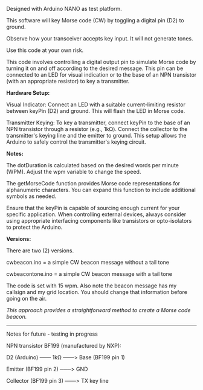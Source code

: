 Designed with Arduino NANO as test platform.

This software will key Morse code (CW) by toggling a digital pin (D2) to ground. 
<p>Observe how your transceiver accepts key input. It will not generate tones.</p>
Use this code at your own risk.

This code involves controlling a digital output pin to simulate Morse code by turning it on and off according to the desired message. This pin can be connected to an LED for visual indication or to the base of an NPN transistor (with an appropriate resistor) to key a transmitter. 

<B>Hardware Setup:</B>

Visual Indicator: Connect an LED with a suitable current-limiting resistor between keyPin (D2) and ground. This will flash the LED in Morse code.

Transmitter Keying: To key a transmitter, connect keyPin to the base of an NPN transistor through a resistor (e.g., 1kΩ). Connect the collector to the transmitter's keying line and the emitter to ground. This setup allows the Arduino to safely control the transmitter's keying circuit.

<B>Notes:</B>

The dotDuration is calculated based on the desired words per minute (WPM). Adjust the wpm variable to change the speed.

The getMorseCode function provides Morse code representations for alphanumeric characters. You can expand this function to include additional symbols as needed.

Ensure that the keyPin is capable of sourcing enough current for your specific application. When controlling external devices, always consider using appropriate interfacing components like transistors or opto-isolators to protect the Arduino.

<B>Versions:</B>
<p>There are two (2) versions.</p>
<p>cwbeacon.ino = a simple CW beacon message without a tail tone</p>
<p>cwbeacontone.ino = a simple CW beacon message with a tail tone</p>

<p>The code is set with 15 wpm. Also note the beacon message has my callsign and my grid location. You should change that information before going on the air.</p>

<I>This approach provides a straightforward method to create a Morse code beacon.</I>

----------------------------------
<p>Notes for future - testing in progress</p>
<p>NPN transistor BF199 (manufactured by NXP):</p>
<p>D2 (Arduino) ─── 1kΩ ───> Base (BF199 pin 1)</p>
<p>Emitter (BF199 pin 2) ───> GND</p>
<p>Collector (BF199 pin 3) ───> TX key line</p>
